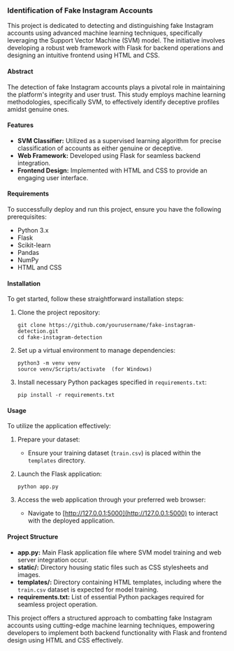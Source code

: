 ### Identification of Fake Instagram Accounts

This project is dedicated to detecting and distinguishing fake Instagram accounts using advanced machine learning techniques, specifically leveraging the Support Vector Machine (SVM) model. The initiative involves developing a robust web framework with Flask for backend operations and designing an intuitive frontend using HTML and CSS.

#### Abstract

The detection of fake Instagram accounts plays a pivotal role in maintaining the platform's integrity and user trust. This study employs machine learning methodologies, specifically SVM, to effectively identify deceptive profiles amidst genuine ones.

#### Features

- **SVM Classifier:** Utilized as a supervised learning algorithm for precise classification of accounts as either genuine or deceptive.
- **Web Framework:** Developed using Flask for seamless backend integration.
- **Frontend Design:** Implemented with HTML and CSS to provide an engaging user interface.

#### Requirements

To successfully deploy and run this project, ensure you have the following prerequisites:

- Python 3.x
- Flask
- Scikit-learn
- Pandas
- NumPy
- HTML and CSS

#### Installation

To get started, follow these straightforward installation steps:

1. Clone the project repository:

   ```
   git clone https://github.com/yourusername/fake-instagram-detection.git
   cd fake-instagram-detection
   ```

2. Set up a virtual environment to manage dependencies:

   ```
   python3 -m venv venv
   source venv/Scripts/activate  (for Windows)
   ```

3. Install necessary Python packages specified in `requirements.txt`:

   ```
   pip install -r requirements.txt
   ```

#### Usage

To utilize the application effectively:

1. Prepare your dataset:
   - Ensure your training dataset (`train.csv`) is placed within the `templates` directory.

2. Launch the Flask application:

   ```
   python app.py
   ```

3. Access the web application through your preferred web browser:

   - Navigate to [http://127.0.0.1:5000](http://127.0.0.1:5000) to interact with the deployed application.

#### Project Structure

- **app.py:** Main Flask application file where SVM model training and web server integration occur.
- **static/:** Directory housing static files such as CSS stylesheets and images.
- **templates/:** Directory containing HTML templates, including where the `train.csv` dataset is expected for model training.
- **requirements.txt:** List of essential Python packages required for seamless project operation.

This project offers a structured approach to combatting fake Instagram accounts using cutting-edge machine learning techniques, empowering developers to implement both backend functionality with Flask and frontend design using HTML and CSS effectively.
